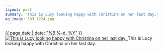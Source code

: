 ```yaml
---
layout: post
summary: 'This is Lucy looking happy with Christina on her last day.'
og_image: 383-1224.jpg
---
```


<p>
 <time>
  <a href="/383">
   {{ page.date | date: "%B %-d, %Y" }}
  </a>
 </time>
 <a href="/383">
  <img alt="This is Lucy looking happy with Christina on her last day." data-taken="12/10/2014" sizes="(min-width: 700px) 50vw, calc(100vw - 2rem)" src="{{ site.assets_url }}/383-612.jpg" srcset="{{ site.assets_url }}/383-1224.jpg 1224w, {{ site.assets_url }}/383-918.jpg 918w, {{ site.assets_url }}/383-612.jpg 612w, {{ site.assets_url }}/383-306.jpg 306w"/>
 </a>
 <span>
  This is Lucy looking happy with Christina on her last day.
 </span>
</p>
